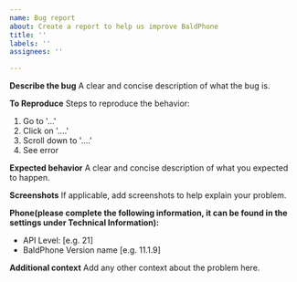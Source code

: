 ```yaml
---
name: Bug report
about: Create a report to help us improve BaldPhone
title: ''
labels: ''
assignees: ''

---
```


**Describe the bug**
A clear and concise description of what the bug is.

**To Reproduce**
Steps to reproduce the behavior:
1. Go to '...'
2. Click on '....'
3. Scroll down to '....'
4. See error

**Expected behavior**
A clear and concise description of what you expected to happen.

**Screenshots**
If applicable, add screenshots to help explain your problem.

**Phone(please complete the following information, it can be found in the settings under Technical Information):**
 - API Level: [e.g. 21]
 - BaldPhone Version name [e.g. 11.1.9]


**Additional context**
Add any other context about the problem here.
